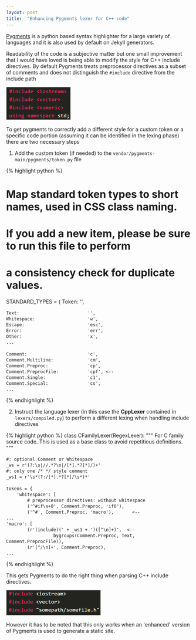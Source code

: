 ```yaml
---
layout: post
title:  "Enhancing Pygments lexer for C++ code"
---
```


[Pygments](http://pygments.org/) is a python based syntax highlighter for a large variety
of languages and it is also used by default on Jekyll generators.

Readability of the code is a subjective matter but one small improvement that
I would have loved is being able to modify the style for C++ include directives.
By default Pygments treats preprocessor directives as a subset of comments and
does not distinguish the `#include` directive from the include path

![include first](/images/posts/enhancingpygments1.png)

To get pygments to correctly add a different style for a custom token or a specific
code portion (assuming it can be identified in the lexing phase) there are two
necessary steps

1) Add the custom token (if needed) to the `vendor/pygments-main/pygments/token.py` file

{% highlight python %}
# Map standard token types to short names, used in CSS class naming.
# If you add a new item, please be sure to run this file to perform
# a consistency check for duplicate values.
STANDARD_TYPES = {
    Token:                         '',

    Text:                          '',
    Whitespace:                    'w',
    Escape:                        'esc',
    Error:                         'err',
    Other:                         'x',
    ...

    Comment:                       'c',
    Comment.Multiline:             'cm',
    Comment.Preproc:               'cp',
    Comment.PreprocFile:           'cpf', <--
    Comment.Single:                'c1',
    Comment.Special:               'cs',
    ...
{% endhighlight %}

2) Instruct the language lexer (in this case the **CppLexer** contained in `lexers/compiled.py`)
to perform a different lexing when handling include directives

{% highlight python %}
class CFamilyLexer(RegexLexer):
    """
    For C family source code.  This is used as a base class to avoid repetitious
    definitions.
    """

    #: optional Comment or Whitespace
    _ws = r'(?:\s|//.*?\n|/[*].*?[*]/)+'
    #: only one /* */ style comment
    _ws1 = r'\s*(?:/[*].*?[*]/\s*)*'

    tokens = {
        'whitespace': [
            # preprocessor directives: without whitespace
            ('^#if\s+0', Comment.Preproc, 'if0'),
            ('^#', Comment.Preproc, 'macro'),       <--
	...
	'macro': [
            (r'(include)(' + _ws1 + ')([^\n]+)',  <--
                      bygroups(Comment.Preproc, Text, Comment.PreprocFile)),
            (r'[^/\n]+', Comment.Preproc),
	...
{% endhighlight %}

This gets Pygments to do the right thing when parsing C++ include directives.

![include after](/images/posts/enhancingpygments2.png)

However it has to be noted that this only works when an 'enhanced' version of
Pygments is used to generate a static site.

